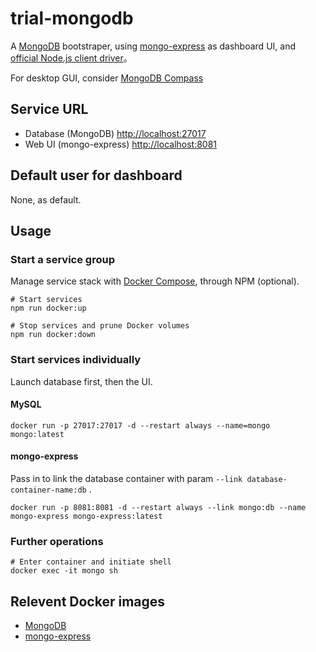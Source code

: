 # trial-mongodb

A [MongoDB](https://www.mongodb.com/docs/) bootstraper, using [mongo-express](https://github.com/mongo-express/mongo-express) as dashboard UI, and [official Node.js client driver](https://www.mongodb.com/docs/drivers/node/current/quick-start/)。

For desktop GUI, consider [MongoDB Compass](https://www.mongodb.com/products/compass)

## Service URL

- Database (MongoDB) [http://localhost:27017](http://localhost:27017)
- Web UI (mongo-express) [http://localhost:8081](http://localhost:8081)

## Default user for dashboard

None, as default.

## Usage

### Start a service group

Manage service stack with [Docker Compose](https://docs.docker.com/compose/), through NPM (optional).

```shell
# Start services
npm run docker:up

# Stop services and prune Docker volumes
npm run docker:down
```

### Start services individually

Launch database first, then the UI.

#### MySQL

```shell
docker run -p 27017:27017 -d --restart always --name=mongo mongo:latest
```

#### mongo-express

Pass in to link the database container with param `--link database-container-name:db` .

```shell
docker run -p 8081:8081 -d --restart always --link mongo:db --name mongo-express mongo-express:latest
```

### Further operations

```shell
# Enter container and initiate shell
docker exec -it mongo sh
```

## Relevent Docker images

- [MongoDB](https://hub.docker.com/_/mongo/)
- [mongo-express](https://hub.docker.com/_/mongo-express/)

